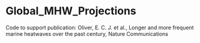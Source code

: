 # Global_MHW_Projections
Code to support publication: Oliver, E. C. J. et al., Longer and more frequent marine heatwaves over the past century, Nature Communications
